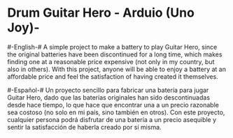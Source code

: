 # Drum Guitar Hero - Arduio (Uno Joy)-

#-English-#
A simple project to make a battery to play Guitar Hero, since the original batteries have been discontinued for a long time, which makes finding one at a reasonable price expensive (not only in my country, but also in others). With this project, anyone will be able to enjoy a battery at an affordable price and feel the satisfaction of having created it themselves.

#-Español-#
Un proyecto sencillo para fabricar una batería para jugar Guitar Hero, dado que las baterías originales han sido descontinuadas desde hace tiempo, lo que hace que encontrar una a un precio razonable sea costoso (no solo en mi país, sino también en otros). Con este proyecto, cualquier persona podrá disfrutar de una batería a un precio asequible y sentir la satisfacción de haberla creado por sí misma.
